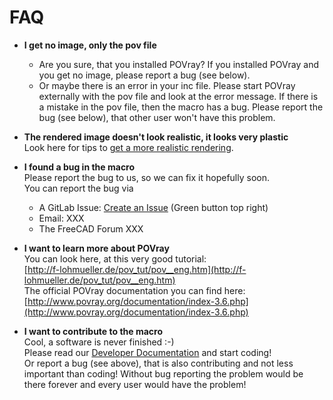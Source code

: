 # FAQ

* **I get no image, only the pov file**  
  * Are you sure, that you installed POVray? If you installed POVray and you get no image, please report a bug (see below).
  * Or maybe there is an error in your inc file. Please start POVray externally with the pov file and look at the error message. If there is a mistake in the pov file, then the macro has a bug. Please report the bug (see below), that other user won't have this problem.

* **The rendered image doesn't look realistic, it looks very plastic**  
  Look here for tips to [get a more realistic rendering](realistic.md).

* **I found a bug in the macro**  
  Please report the bug to us, so we can fix it hopefully soon.  
  You can report the bug via
  * A GitLab Issue: [Create an Issue](https://gitlab.com/usbhub/exporttopovray/issues) (Green button top right)
  * Email: XXX
  * The FreeCAD Forum XXX

* **I want to learn more about POVray**  
  You can look here, at this very good tutorial:  
  [http://f-lohmueller.de/pov_tut/pov__eng.htm](http://f-lohmueller.de/pov_tut/pov__eng.htm)  
  The official POVray documentation you can find here:  
  [http://www.povray.org/documentation/index-3.6.php](http://www.povray.org/documentation/index-3.6.php)

* **I want to contribute to the macro**  
  Cool, a software is never finished :-)  
  Please read our [Developer Documentation](developer.md) and start coding!  
  Or report a bug (see above), that is also contributing and not less important than coding! Without bug reporting the problem would be there forever and every user would have the problem!
